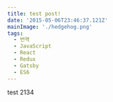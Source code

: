 ```yaml
---
title: test post!
date: '2015-05-06T23:46:37.121Z'
mainImage: './hedgehog.png'
tags:
  - 번역
  - JavaScript
  - React
  - Redux
  - Gatsby
  - ES6
---
```


test 2134
